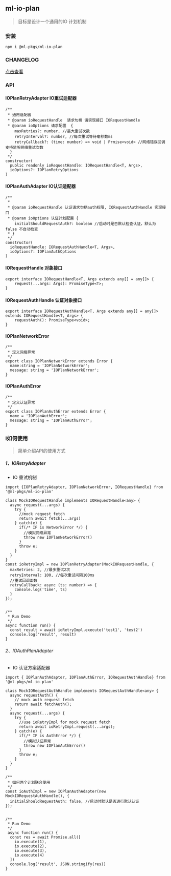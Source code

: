 ## ml-io-plan

>  目标是设计一个通用的IO 计划机制

### 安装

`npm i @ml-pkgs/ml-io-plan`

### CHANGELOG

[点击查看](https://github.com/rockywu/ml-pkgs/blob/HEAD/packages/ml-io-plan/CHANGELOG.md)

### API

#### IOPlanRetryAdapter IO重试适配器

```
/**
 * 通用适配器
 * @param ioRequestHandle  请求句柄 请实现接口 IORequestHandle
 * @param ioOptions 请求配置  {
    maxRetries?: number, //最大重试次数
    retryInterval?: number, //每次重试等待毫秒数ms
    retryCallback?: (time: number) => void | Prmise<void> //网络错误回调支持监听网络重试次数
  }
 */
constructor(
  public readonly ioRequestHandle: IORequestHandle<T, Args>,
  ioOptions?: IOPlanRetryOptions
)
```

#### IOPlanAuthAdapter IO认证适配器

```
/**
 * 
 * @param ioRequestHandle 认证请求句柄auth权限, IORequestAuthHandle 实现接口
 * @param ioOptions 认证计划配置 {
    initialShouldRequestAuth?: boolean //启动时是否默认检查认证，默认为false 不自动检查
 * }
 */
constructor(
  ioRequestHandle: IORequestAuthHandle<T, Args>, 
  ioOptions?: IOPlanAuthOptions
)
```

#### IORequestHandle 对象接口

```
export interface IORequestHandle<T, Args extends any[] = any[]> {
    request(...args: Args): PromiseType<T>;
}
```

#### IORequestAuthHandle 认证对象接口

```
export interface IORequestAuthHandle<T, Args extends any[] = any[]> extends IORequestHandle<T, Args> {
    requestAuth(): PromiseType<void>;
}
```

#### IOPlanNetworkError

```
/**
 * 定义网络异常
 */
export class IOPlanNetworkError extends Error {
  name:string = 'IOPlanNetworkError';
  message: string = 'IOPlanNetworkError';
}
```

#### IOPlanAuthError

```
/**
 * 定义认证异常
 */
export class IOPlanAuthError extends Error {
  name = 'IOPlanAuthError';
  message: string = 'IOPlanAuthError';
}
```


### I如何使用

> 简单介绍API的使用方式

#####  1、IORetryAdapter

- IO 重试机制

```
import {IOPlanRetryAdapter, IOPlanNetworkError, IORequestHandle} from '@ml-pkgs/ml-io-plan'

class MockIORequestHandle implements IORequestHandle<any> {
  async request(...args) {
    try {
      //mock request fetch
      return await fetch(...args)
    } catch(e) {
      if(/* IF is NetworkError */) {
        //模拟网络异常
        throw new IOPlanNetworkError()
      }
      throw e;
    }
  }
}
const ioRetryImpl = new IOPlanRetryAdapter(MockIORequestHandle, {
  maxRetries: 2, //最多重试2次
  retryInterval: 100, //每次重试间隔100ms
  //重试回调函数
  retryCallback: async (ts: number) => {
    console.log('time', ts)
  }
});


/**
 * Run Demo
 */
async function run() {
  const result = await ioRetryImpl.execute('test1', 'test2')
  console.log("result', result)
}
```


######  2、IOAuthPlanAdapter

- IO 认证方案适配器

```
import { IOPlanAuthAdapter, IOPlanAuthError, IORequestAuthHandle} from '@ml-pkgs/ml-io-plan'

class MockIORequestAuthHandle implements IORequestAuthHandle<any> {
  async requestAuth() {
    // mock auth request fetch
    return await fetchAuth();
  }
  async request(...args) {
    try {
      //use ioRetryImpl for mock request fetch
      return await ioRetryImpl.request(...args);
    } catch(e) {
      if(/* IF is AuthError */) {
        //模拟认证异常
        throw new IOPlanAuthError()
      }
      throw e;
    }
  }
}

/**
 * 如何两个计划联合使用
 */
const ioAuthImpl = new IOPlanAuthAdapter(new MockIORequestAuthHandle(), {
  initialShouldRequestAuth: false, //启动时默认是否进行默认认证
});


/**
 * Run Demo
 */
 async function run() {
  const res = await Promise.all([
    io.execute(1),
    io.execute(2),
    io.execute(3),
    io.execute(4)
  ])
  console.log('result', JSON.stringify(res))
}

```

